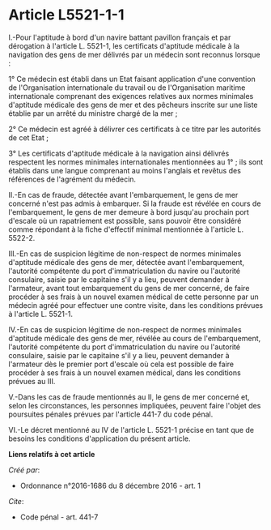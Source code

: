 # Article L5521-1-1

I.-Pour l'aptitude à bord d'un navire battant pavillon français et par  dérogation à l'article L. 5521-1, les certificats
d'aptitude médicale à  la navigation des gens de mer délivrés par un médecin sont reconnus  lorsque : 

1° Ce médecin est établi dans un Etat  faisant application d'une convention de l'Organisation internationale du  travail ou
de l'Organisation maritime internationale comprenant des  exigences relatives aux normes minimales d'aptitude médicale des
gens de  mer et des pêcheurs inscrite sur une liste établie par un arrêté du  ministre chargé de la mer ; 

2° Ce médecin est agréé à délivrer ces certificats à ce titre par les autorités de cet Etat ; 

3° Les certificats d'aptitude médicale à la navigation ainsi délivrés  respectent les normes minimales internationales
mentionnées au 1° ; ils  sont établis dans une langue comprenant au moins l'anglais et revêtus  des références de l'agrément
du médecin. 

II.-En  cas de fraude, détectée avant l'embarquement, le gens de mer concerné  n'est pas admis à embarquer. Si la fraude est
révélée en cours de  l'embarquement, le gens de mer demeure à bord jusqu'au prochain port  d'escale où un rapatriement est
possible, sans pouvoir être considéré  comme répondant à la fiche d'effectif minimal mentionnée à l'article L.  5522-2. 

III.-En cas de suspicion légitime de  non-respect de normes minimales d'aptitude médicale des gens de mer,  détectée avant
l'embarquement, l'autorité compétente du port  d'immatriculation du navire ou l'autorité consulaire, saisie par le  capitaine
s'il y a lieu, peuvent demander à l'armateur, avant tout  embarquement du gens de mer concerné, de faire procéder à ses frais
à un  nouvel examen médical de cette personne par un médecin agréé pour  effectuer une contre visite, dans les conditions
prévues à l'article L.  5521-1. 

IV.-En cas de suspicion légitime de  non-respect de normes minimales d'aptitude médicale des gens de mer,  révélée au cours
de l'embarquement, l'autorité compétente du port  d'immatriculation du navire ou l'autorité consulaire, saisie par le
capitaine s'il y a lieu, peuvent demander à l'armateur dès le premier  port d'escale où cela est possible de faire procéder à
ses frais à un  nouvel examen médical, dans les conditions prévues au III. 

V.-Dans les cas de fraude mentionnés au II, le gens de mer concerné et,  selon les circonstances, les personnes impliquées,
peuvent faire  l'objet des poursuites pénales prévues par l'article 441-7 du code  pénal. 

VI.-Le décret mentionné au IV de l'article  L. 5521-1 précise en tant que de besoins les conditions d'application  du présent
article.

**Liens relatifs à cet article**

_Créé par_:

  - Ordonnance n°2016-1686 du 8 décembre 2016 - art. 1

_Cite_:

  - Code pénal - art. 441-7
